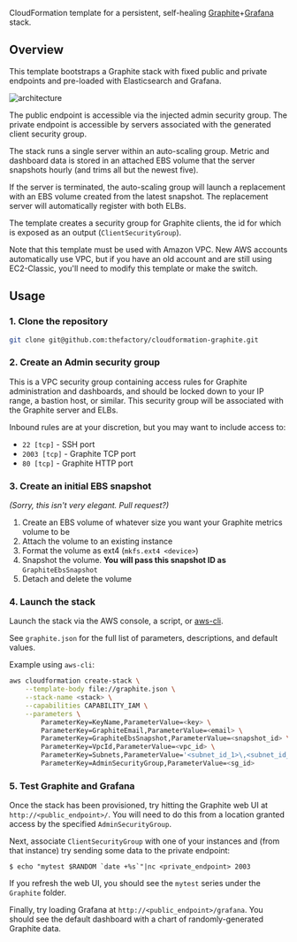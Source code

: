 CloudFormation template for a persistent, self-healing [Graphite](http://graphite.wikidot.com/)+[Grafana](http://grafana.org/) stack.

## Overview

This template bootstraps a Graphite stack with fixed public and private endpoints and pre-loaded with Elasticsearch and Grafana.

![architecture](https://raw.githubusercontent.com/thefactory/cloudformation-graphite/master/stack_architecture.png)

The public endpoint is accessible via the injected admin security group. The private endpoint is accessible by servers associated with the generated client security group.

The stack runs a single server within an auto-scaling group. Metric and dashboard data is stored in an attached EBS volume that the server snapshots hourly (and trims all but the newest five).

If the server is terminated, the auto-scaling group will launch a replacement with an EBS volume created from the latest snapshot. The replacement server will automatically register with both ELBs.

The template creates a security group for Graphite clients, the id for which is exposed as an output (`ClientSecurityGroup`).

Note that this template must be used with Amazon VPC. New AWS accounts automatically use VPC, but if you have an old account and are still using EC2-Classic, you'll need to modify this template or make the switch.

## Usage

### 1. Clone the repository
```bash
git clone git@github.com:thefactory/cloudformation-graphite.git
```

### 2. Create an Admin security group
This is a VPC security group containing access rules for Graphite administration and dashboards, and should be locked down to your IP range, a bastion host, or similar. This security group will be associated with the Graphite server and ELBs.

Inbound rules are at your discretion, but you may want to include access to:
* `22 [tcp]` - SSH port
* `2003 [tcp]` - Graphite TCP port
* `80 [tcp]` - Graphite HTTP port

### 3. Create an initial EBS snapshot
_(Sorry, this isn't very elegant. Pull request?)_

1. Create an EBS volume of whatever size you want your Graphite metrics volume to be
2. Attach the volume to an existing instance
3. Format the volume as ext4 (`mkfs.ext4 <device>`)
4. Snapshot the volume. **You will pass this snapshot ID as** `GraphiteEbsSnapshot`
5. Detach and delete the volume

### 4. Launch the stack
Launch the stack via the AWS console, a script, or [aws-cli](https://github.com/aws/aws-cli).

See `graphite.json` for the full list of parameters, descriptions, and default values.

Example using `aws-cli`:
```bash
aws cloudformation create-stack \
    --template-body file://graphite.json \
    --stack-name <stack> \
    --capabilities CAPABILITY_IAM \
    --parameters \
        ParameterKey=KeyName,ParameterValue=<key> \
        ParameterKey=GraphiteEmail,ParameterValue=<email> \
        ParameterKey=GraphiteEbsSnapshot,ParameterValue=<snapshot_id> \
        ParameterKey=VpcId,ParameterValue=<vpc_id> \
        ParameterKey=Subnets,ParameterValue='<subnet_id_1>\,<subnet_id_2>' \
        ParameterKey=AdminSecurityGroup,ParameterValue=<sg_id>
```

### 5. Test Graphite and Grafana
Once the stack has been provisioned, try hitting the Graphite web UI at `http://<public_endpoint>/`. You will need to do this from a location granted access by the specified `AdminSecurityGroup`.

Next, associate `ClientSecurityGroup` with one of your instances and (from that instance) try sending some data to the private endpoint:
```console
$ echo "mytest $RANDOM `date +%s`"|nc <private_endpoint> 2003
```

If you refresh the web UI, you should see the `mytest` series under the `Graphite` folder.

Finally, try loading Grafana at `http://<public_endpoint>/grafana`. You should see the default dashboard with a chart of randomly-generated Graphite data.

